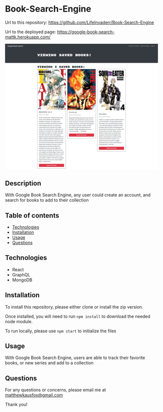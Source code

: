 # Book-Search-Engine
Url to this repository: https://github.com/LifeInvaderr/Book-Search-Engine

Url to the deployed page: https://google-book-search-mattk.herokuapp.com/

![BookSearchImage](images/GoogleBookSearch.png)

## Description
With Google Book Search Engine, any user could create an account, and search for books to add to their collection

## Table of contents
* [Technologies](#technologies)
* [Installation](#installation)
* [Usage](#usage)
* [Questions](#questions)

## Technologies
* React
* GraphQL
* MongoDB

## Installation
To install this repository, please either clone or install the zip version.

Once installed, you will need to run `npm install` to download the needed node module.

To run locally, please use `npm start` to initialize the files
## Usage
With Google Book Search Engine, users are able to track their favorite books, or new series and add to a collection

## Questions

For any questions or concerns, please email me at matthewkausfox@gmail.com

Thank you!